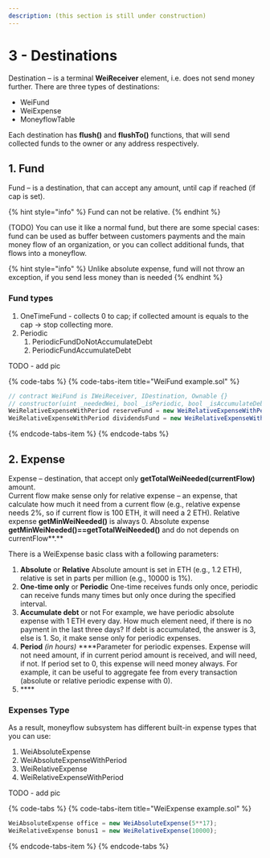 ```yaml
---
description: (this section is still under construction)
---
```


# 3 - Destinations

Destination – is a terminal **WeiReceiver** element, i.e. does not send money further. There are three types of destinations: 

* WeiFund
* WeiExpense
* MoneyflowTable

Each destination has **flush\(\)** and **flushTo\(\)** functions, that will send collected funds to the owner or any address respectively.

## 1. Fund

Fund – is a destination, that can accept any amount, until cap if reached \(if cap is set\). 

{% hint style="info" %}
Fund can not be relative.
{% endhint %}

\(TODO\) You can use it like a normal fund, but there are some special cases: fund can be used as buffer between customers payments and the main money flow of an organization, or you can collect additional funds, that flows into a moneyflow.

{% hint style="info" %}
Unlike absolute expense, fund will not throw an exception, if you send less money than is needed
{% endhint %}

### Fund types

1. OneTimeFund -   collects 0 to cap;  if collected amount is equals to the cap -&gt; stop collecting more.   
2. Periodic
   1. PeriodicFundDoNotAccumulateDebt  
   2. PeriodicFundAccumulateDebt 

TODO - add pic

{% code-tabs %}
{% code-tabs-item title="WeiFund example.sol" %}
```javascript
// contract WeiFund is IWeiReceiver, IDestination, Ownable {}
// constructor(uint _neededWei, bool _isPeriodic, bool _isAccumulateDebt, uint _periodHours) public {
WeiRelativeExpenseWithPeriod reserveFund = new WeiRelativeExpenseWithPeriod(150000, 0, false);
WeiRelativeExpenseWithPeriod dividendsFund = new WeiRelativeExpenseWithPeriod(250000, 0, false);
```
{% endcode-tabs-item %}
{% endcode-tabs %}

## 2. Expense

Expense – destination, that accept only **getTotalWeiNeeded\(currentFlow\)** amount.    
Current flow make sense only for relative expense – an expense, that calculate how much it need from a current flow \(e.g., relative expense needs 2%, so if current flow is 100 ETH, it will need a 2 ETH\). Relative expense **getMinWeiNeeded\(\)** is always 0. Absolute expense **getMinWeiNeeded\(\)==getTotalWeiNeeded\(\)** and do not depends on currentFlow**.** 

There is a WeiExpense basic class with a following parameters:

1. **Absolute** or **Relative** Absolute amount is set in ETH \(e.g., 1.2 ETH\), relative is set in parts per million \(e.g., 10000 is 1%\).
2. **One-time only** or **Periodic** One-time receives funds only once, periodic can receive funds many times but only once during the specified interval.
3. **Accumulate debt** or not For example, we have periodic absolute expense with 1 ETH every day. How much element need, if there is no payment in the last three days?  If debt is accumulated, the answer is 3, else is 1. So, it make sense only for periodic expenses.
4. **Period** _\(in hours\)_ ****Parameter for periodic expenses. Expense will not need amount, if in current period amount is received, and will need, if not. If period set to 0, this expense will need money always. For example, it can be useful to aggregate fee from every transaction \(absolute or relative periodic expense with 0\).
5. \*\*\*\*

### Expenses Type

As a result, moneyflow subsystem has different built-in expense types that you can use:

1. WeiAbsoluteExpense
2. WeiAbsoluteExpenseWithPeriod
3. WeiRelativeExpense
4. WeiRelativeExpenseWithPeriod

TODO - add pic

{% code-tabs %}
{% code-tabs-item title="WeiExpense example.sol" %}
```javascript
WeiAbsoluteExpense office = new WeiAbsoluteExpense(5**17);
WeiRelativeExpense bonus1 = new WeiRelativeExpense(10000);

```
{% endcode-tabs-item %}
{% endcode-tabs %}



